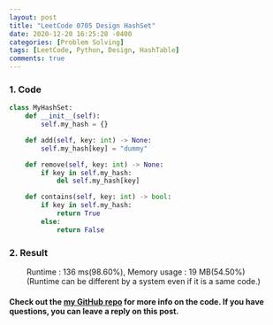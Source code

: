 ```yaml
---
layout: post
title: "LeetCode 0705 Design HashSet"
date: 2020-12-20 16:25:28 -0400
categories: [Problem Solving]
tags: [LeetCode, Python, Design, HashTable]
comments: true
---
```


### 1. Code
```python
class MyHashSet:
    def __init__(self):
        self.my_hash = {}

    def add(self, key: int) -> None:
        self.my_hash[key] = "dummy"

    def remove(self, key: int) -> None:
        if key in self.my_hash:
            del self.my_hash[key]

    def contains(self, key: int) -> bool:
        if key in self.my_hash:
            return True
        else:
            return False
```

### 2. Result
&nbsp;&nbsp;&nbsp;&nbsp;&nbsp;&nbsp;&nbsp;&nbsp;Runtime : 136 ms(98.60%), Memory usage : 19 MB(54.50%)  
&nbsp;&nbsp;&nbsp;&nbsp;&nbsp;&nbsp;&nbsp;&nbsp;(Runtime can be different by a system even if it is a same code.)

#### Check out the [my GitHub repo][hyuk-gh] for more info on the code. If you have questions, you can leave a reply on this post.
[hyuk-gh]: https://github.com/dlgur1994/StudyAlgorithms
